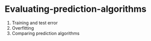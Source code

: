 # Evaluating-prediction-algorithms

1. Training and test error
2. Overfitting  
3. Comparing prediction algorithms
